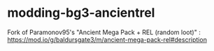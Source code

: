 # modding-bg3-ancientrel
Fork of Paramonov95's "Ancient Mega Pack + REL (random loot)" : https://mod.io/g/baldursgate3/m/ancient-mega-pack-rel#description
